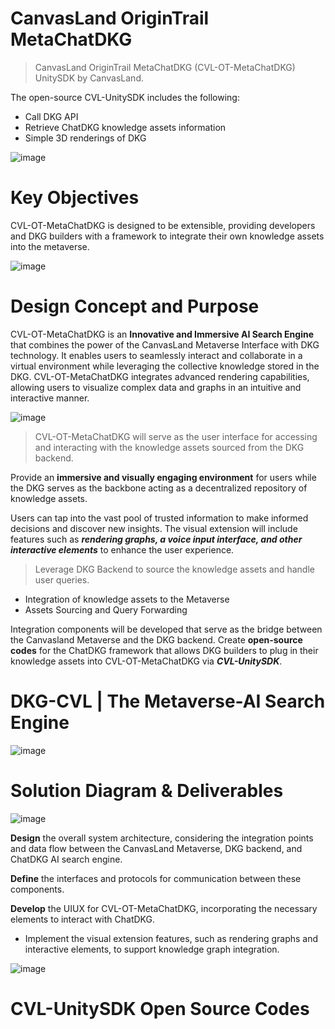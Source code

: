 # CanvasLand OriginTrail MetaChatDKG
> CanvasLand OriginTrail MetaChatDKG (CVL-OT-MetaChatDKG) UnitySDK by CanvasLand.

The open-source CVL-UnitySDK includes the following:
- Call DKG API
- Retrieve ChatDKG knowledge assets information
- Simple 3D renderings of DKG

![image](https://github.com/Zen-CVL/CVL-OT-ChatDKG/assets/148840443/697ca762-8f9d-4d39-acd4-6c5abc6c84e5)
# Key Objectives
CVL-OT-MetaChatDKG is designed to be extensible, providing developers and DKG builders with a framework to integrate their own knowledge assets into the metaverse.

![image](https://github.com/Zen-CVL/CVL-OT-ChatDKG/assets/148840443/da313674-9a44-44f0-8ada-4350cc9af815)
# Design Concept and Purpose
CVL-OT-MetaChatDKG is an **Innovative and Immersive AI Search Engine** that combines the power of the CanvasLand Metaverse Interface with DKG technology.
It enables users to seamlessly interact and collaborate in a virtual environment while leveraging the collective knowledge stored in the DKG.
CVL-OT-MetaChatDKG integrates advanced rendering capabilities, allowing users to visualize complex data and graphs in an intuitive and interactive manner.

![image](https://github.com/Zen-CVL/CanvasLand-OriginTrail-MetaChatDKG/assets/148840443/51609d40-c7bd-49e3-8075-61350b1b6569)

> CVL-OT-MetaChatDKG will serve as the user interface for accessing and interacting with the knowledge assets sourced from the DKG backend.

Provide an **immersive and visually engaging environment** for users while the DKG serves as the backbone acting as a decentralized repository of knowledge assets. 

Users can tap into the vast pool of trusted information to make informed decisions and discover new insights.
The visual extension will include features such as ***rendering graphs, a voice input interface, and other interactive elements*** to enhance the user experience.

> Leverage DKG Backend to source the knowledge assets and handle user queries.
- Integration of knowledge assets to the Metaverse
- Assets Sourcing and Query Forwarding

Integration components will be developed that serve as the bridge between the Canvasland Metaverse and the DKG backend. 
Create **open-source codes** for the ChatDKG framework that allows DKG builders to plug in their knowledge assets into CVL-OT-MetaChatDKG via ***CVL-UnitySDK***.
# DKG-CVL | The Metaverse-AI Search Engine
![image](https://github.com/Zen-CVL/CVL-OT-ChatDKG/assets/148840443/ff237dbb-d4ba-4bdf-b886-f96d97427797)
# Solution Diagram & Deliverables
![image](https://github.com/Zen-CVL/CVL-OT-ChatDKG/assets/148840443/0198655c-d1a7-4f2a-9850-1f7270134c2b)

**Design** the overall system architecture, considering the integration points and data flow between the CanvasLand Metaverse, DKG backend, and ChatDKG AI search engine.

**Define** the interfaces and protocols for communication between these components.

**Develop** the UIUX for CVL-OT-MetaChatDKG, incorporating the necessary elements to interact with ChatDKG.
- Implement the visual extension features, such as rendering graphs and interactive elements, to support knowledge graph integration.

![image](https://github.com/Zen-CVL/CanvasLand-OriginTrail-ChatDKG/assets/148840443/43bb6ed0-d3a7-418e-b31a-94c8a2743e6e)
# CVL-UnitySDK Open Source Codes 

